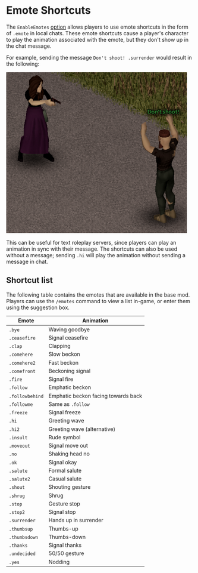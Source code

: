 # Emote Shortcuts

The `EnableEmotes` [option](../sandbox-options/basic-features.md#enableemotes) allows players to use emote shortcuts in the form of `.emote` in local chats.
These emote shortcuts cause a player's character to play the animation associated with the emote, but they don't show up in the chat message.

For example, sending the message `Don't shoot! .surrender` would result in the following:

![A player using the wave hi emote.](../images/emote-example.png)

This can be useful for text roleplay servers, since players can play an animation in sync with their message.
The shortcuts can also be used without a message; sending `.hi` will play the animation without sending a message in chat.

## Shortcut list

The following table contains the emotes that are available in the base mod.
Players can use the `/emotes` command to view a list in-game, or enter them using the suggestion box.

| Emote           | Animation                           |
| --------------- | ----------------------------------- |
| `.bye`          | Waving goodbye                      |
| `.ceasefire`    | Signal ceasefire                    |
| `.clap`         | Clapping                            |
| `.comehere`     | Slow beckon                         |
| `.comehere2`    | Fast beckon                         |
| `.comefront`    | Beckoning signal                    |
| `.fire`         | Signal fire                         |
| `.follow`       | Emphatic beckon                     |
| `.followbehind` | Emphatic beckon facing towards back |
| `.followme`     | Same as `.follow`                   |
| `.freeze`       | Signal freeze                       |
| `.hi`           | Greeting wave                       |
| `.hi2`          | Greeting wave (alternative)         |
| `.insult`       | Rude symbol                         |
| `.moveout`      | Signal move out                     |
| `.no`           | Shaking head no                     |
| `.ok`           | Signal okay                         |
| `.salute`       | Formal salute                       |
| `.salute2`      | Casual salute                       |
| `.shout`        | Shouting gesture                    |
| `.shrug`        | Shrug                               |
| `.stop`         | Gesture stop                        |
| `.stop2`        | Signal stop                         |
| `.surrender`    | Hands up in surrender               |
| `.thumbsup`     | Thumbs-up                           |
| `.thumbsdown`   | Thumbs-down                         |
| `.thanks`       | Signal thanks                       |
| `.undecided`    | 50/50 gesture                       |
| `.yes`          | Nodding                             |

